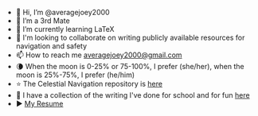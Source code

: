 - 👋 Hi, I’m @averagejoey2000
- 👀 I’m a 3rd Mate
- 🌱 I’m currently learning LaTeX
- 💞️ I'm looking to collaborate on writing publicly available resources for navigation and safety
- 📫 How to reach me [averagejoey2000@gmail.com](mailto:averagejoey2000@gmail.com)
- 🌘 When the moon is 0-25% or 75-100%, I prefer (she/her), when the moon is 25%-75%, I prefer (he/him)
- ⭐ The Celestial Navigation repository is [here](https://github.com/averagejoey2000/celestial)
- 📓 I have a collection of the writing I've done for school and for fun [here](https://github.com/averagejoey2000/writing)
- ▶️ [My Resume](https://github.com/averagejoey2000/resume)

<!---
averagejoey2000/averagejoey2000 is a ✨ special ✨ repository because its `README.md` (this file) appears on your GitHub profile.
You can click the Preview link to take a look at your changes.
--->
